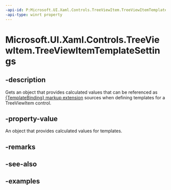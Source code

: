 ```yaml
---
-api-id: P:Microsoft.UI.Xaml.Controls.TreeViewItem.TreeViewItemTemplateSettings
-api-type: winrt property
---
```

<!-- Property syntax.
public TreeViewItemTemplateSettings TreeViewItemTemplateSettings { get; }
-->

# Microsoft.UI.Xaml.Controls.TreeViewItem.TreeViewItemTemplateSettings


## -description

Gets an object that provides calculated values that can be referenced as [{TemplateBinding} markup extension](/windows/uwp/xaml-platform/templatebinding-markup-extension) sources when defining templates for a TreeViewItem control.


## -property-value

An object that provides calculated values for templates.


## -remarks


## -see-also


## -examples



